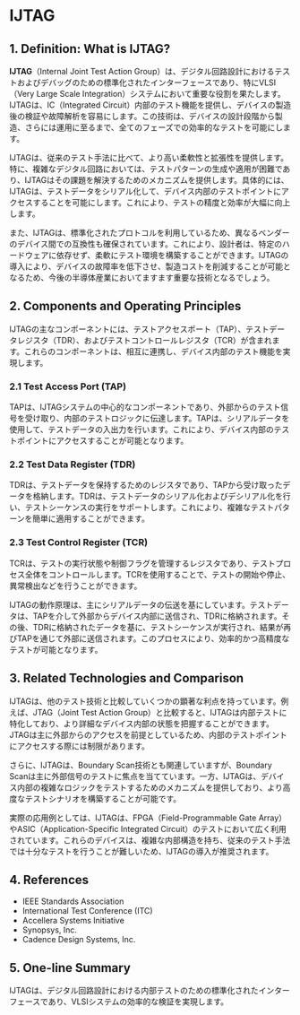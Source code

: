# IJTAG

## 1. Definition: What is **IJTAG**?
**IJTAG**（Internal Joint Test Action Group）は、デジタル回路設計におけるテストおよびデバッグのための標準化されたインターフェースであり、特にVLSI（Very Large Scale Integration）システムにおいて重要な役割を果たします。IJTAGは、IC（Integrated Circuit）内部のテスト機能を提供し、デバイスの製造後の検証や故障解析を容易にします。この技術は、デバイスの設計段階から製造、さらには運用に至るまで、全てのフェーズでの効率的なテストを可能にします。

IJTAGは、従来のテスト手法に比べて、より高い柔軟性と拡張性を提供します。特に、複雑なデジタル回路においては、テストパターンの生成や適用が困難であり、IJTAGはその課題を解決するためのメカニズムを提供します。具体的には、IJTAGは、テストデータをシリアル化して、デバイス内部のテストポイントにアクセスすることを可能にします。これにより、テストの精度と効率が大幅に向上します。

また、IJTAGは、標準化されたプロトコルを利用しているため、異なるベンダーのデバイス間での互換性も確保されています。これにより、設計者は、特定のハードウェアに依存せず、柔軟にテスト環境を構築することができます。IJTAGの導入により、デバイスの故障率を低下させ、製造コストを削減することが可能となるため、今後の半導体産業においてますます重要な技術となるでしょう。

## 2. Components and Operating Principles
IJTAGの主なコンポーネントには、テストアクセスポート（TAP）、テストデータレジスタ（TDR）、およびテストコントロールレジスタ（TCR）が含まれます。これらのコンポーネントは、相互に連携し、デバイス内部のテスト機能を実現します。

### 2.1 Test Access Port (TAP)
TAPは、IJTAGシステムの中心的なコンポーネントであり、外部からのテスト信号を受け取り、内部のテストロジックに伝達します。TAPは、シリアルデータを使用して、テストデータの入出力を行います。これにより、デバイス内部のテストポイントにアクセスすることが可能となります。

### 2.2 Test Data Register (TDR)
TDRは、テストデータを保持するためのレジスタであり、TAPから受け取ったデータを格納します。TDRは、テストデータのシリアル化およびデシリアル化を行い、テストシーケンスの実行をサポートします。これにより、複雑なテストパターンを簡単に適用することができます。

### 2.3 Test Control Register (TCR)
TCRは、テストの実行状態や制御フラグを管理するレジスタであり、テストプロセス全体をコントロールします。TCRを使用することで、テストの開始や停止、異常検出などを行うことができます。

IJTAGの動作原理は、主にシリアルデータの伝送を基にしています。テストデータは、TAPを介して外部からデバイス内部に送信され、TDRに格納されます。その後、TDRに格納されたデータを基に、テストシーケンスが実行され、結果が再びTAPを通じて外部に送信されます。このプロセスにより、効率的かつ高精度なテストが可能となります。

## 3. Related Technologies and Comparison
IJTAGは、他のテスト技術と比較していくつかの顕著な利点を持っています。例えば、JTAG（Joint Test Action Group）と比較すると、IJTAGは内部テストに特化しており、より詳細なデバイス内部の状態を把握することができます。JTAGは主に外部からのアクセスを前提としているため、内部のテストポイントにアクセスする際には制限があります。

さらに、IJTAGは、Boundary Scan技術とも関連していますが、Boundary Scanは主に外部信号のテストに焦点を当てています。一方、IJTAGは、デバイス内部の複雑なロジックをテストするためのメカニズムを提供しており、より高度なテストシナリオを構築することが可能です。

実際の応用例としては、IJTAGは、FPGA（Field-Programmable Gate Array）やASIC（Application-Specific Integrated Circuit）のテストにおいて広く利用されています。これらのデバイスは、複雑な内部構造を持ち、従来のテスト手法では十分なテストを行うことが難しいため、IJTAGの導入が推奨されます。

## 4. References
- IEEE Standards Association
- International Test Conference (ITC)
- Accellera Systems Initiative
- Synopsys, Inc.
- Cadence Design Systems, Inc.

## 5. One-line Summary
IJTAGは、デジタル回路設計における内部テストのための標準化されたインターフェースであり、VLSIシステムの効率的な検証を実現します。
